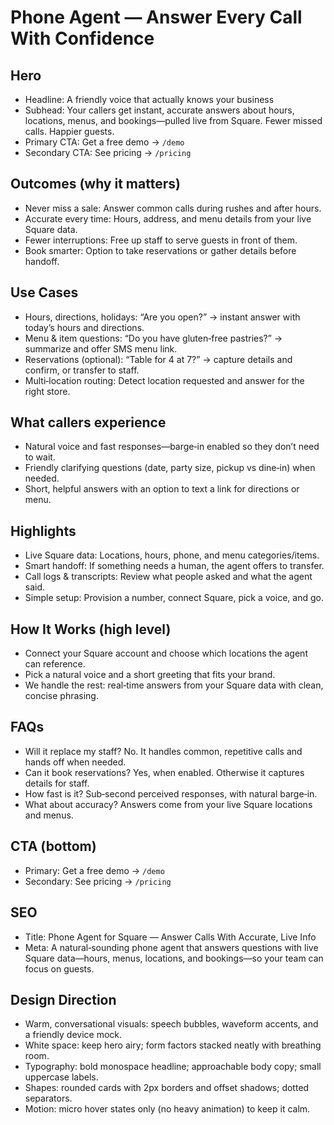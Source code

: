 # Phone Agent — Answer Every Call With Confidence

## Hero
- Headline: A friendly voice that actually knows your business
- Subhead: Your callers get instant, accurate answers about hours, locations, menus, and bookings—pulled live from Square. Fewer missed calls. Happier guests.
- Primary CTA: Get a free demo → `/demo`
- Secondary CTA: See pricing → `/pricing`

## Outcomes (why it matters)
- Never miss a sale: Answer common calls during rushes and after hours.
- Accurate every time: Hours, address, and menu details from your live Square data.
- Fewer interruptions: Free up staff to serve guests in front of them.
- Book smarter: Option to take reservations or gather details before handoff.

## Use Cases
- Hours, directions, holidays: “Are you open?” → instant answer with today’s hours and directions.
- Menu & item questions: “Do you have gluten‑free pastries?” → summarize and offer SMS menu link.
- Reservations (optional): “Table for 4 at 7?” → capture details and confirm, or transfer to staff.
- Multi‑location routing: Detect location requested and answer for the right store.

## What callers experience
- Natural voice and fast responses—barge‑in enabled so they don’t need to wait.
- Friendly clarifying questions (date, party size, pickup vs dine‑in) when needed.
- Short, helpful answers with an option to text a link for directions or menu.

## Highlights
- Live Square data: Locations, hours, phone, and menu categories/items.
- Smart handoff: If something needs a human, the agent offers to transfer.
- Call logs & transcripts: Review what people asked and what the agent said.
- Simple setup: Provision a number, connect Square, pick a voice, and go.

## How It Works (high level)
- Connect your Square account and choose which locations the agent can reference.
- Pick a natural voice and a short greeting that fits your brand.
- We handle the rest: real‑time answers from your Square data with clean, concise phrasing.



## FAQs
- Will it replace my staff? No. It handles common, repetitive calls and hands off when needed.
- Can it book reservations? Yes, when enabled. Otherwise it captures details for staff.
- How fast is it? Sub‑second perceived responses, with natural barge‑in.
- What about accuracy? Answers come from your live Square locations and menus.

## CTA (bottom)
- Primary: Get a free demo → `/demo`
- Secondary: See pricing → `/pricing`

## SEO
- Title: Phone Agent for Square — Answer Calls With Accurate, Live Info
- Meta: A natural‑sounding phone agent that answers questions with live Square data—hours, menus, locations, and bookings—so your team can focus on guests.

## Design Direction
- Warm, conversational visuals: speech bubbles, waveform accents, and a friendly device mock.
- White space: keep hero airy; form factors stacked neatly with breathing room.
- Typography: bold monospace headline; approachable body copy; small uppercase labels.
- Shapes: rounded cards with 2px borders and offset shadows; dotted separators.
- Motion: micro hover states only (no heavy animation) to keep it calm.
